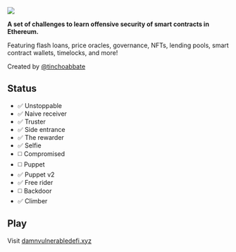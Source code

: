 ![](cover.png)

**A set of challenges to learn offensive security of smart contracts in Ethereum.**

Featuring flash loans, price oracles, governance, NFTs, lending pools, smart contract wallets, timelocks, and more!

Created by [@tinchoabbate](https://twitter.com/tinchoabbate)

## **Status**

- :white_check_mark: Unstoppable
- :white_check_mark: Naive receiver
- :white_check_mark: Truster
- :white_check_mark: Side entrance
- :white_check_mark: The rewarder
- :white_check_mark: Selfie
- :white_medium_square: Compromised
- :white_medium_square: Puppet
- :white_check_mark: Puppet v2
- :white_check_mark: Free rider
- :white_medium_square: Backdoor
- :white_check_mark: Climber

## Play

Visit [damnvulnerabledefi.xyz](https://damnvulnerabledefi.xyz)
